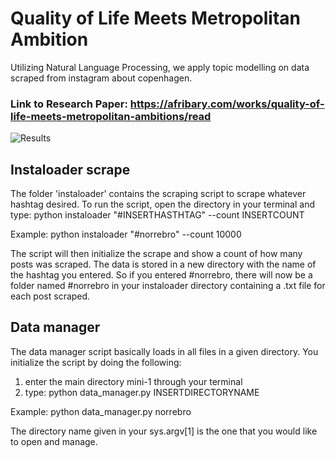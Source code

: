 # Quality of Life Meets Metropolitan Ambition
Utilizing Natural Language Processing, we apply topic modelling on data scraped from instagram about copenhagen.

### Link to Research Paper: https://afribary.com/works/quality-of-life-meets-metropolitan-ambitions/read

![Results](https://github.com/NicolaiHerforth/Mini-Project-1-Quality-of-Life-Meets-Metropolitan-Ambitions/blob/master/Results/Screenshot%202020-12-29%20at%2017.03.38.png?raw=true)

## Instaloader scrape

The folder 'instaloader' contains the scraping script to scrape whatever hashtag desired. 
To run the script, open the directory in your terminal and type: python instaloader "#INSERTHASTHTAG" --count INSERTCOUNT

Example: python instaloader "#norrebro" --count 10000

The script will then initialize the scrape and show a count of how many posts was scraped. The data is stored in a new directory with the name of the hashtag you entered. So if you entered #norrebro, there will now be a folder named #norrebro in your instaloader directory containing a .txt file for each post scraped.

## Data manager

The data manager script basically loads in all files in a given directory. You initialize the script by doing the following:
1. enter the main directory mini-1 through your terminal
2. type: python data_manager.py INSERTDIRECTORYNAME 

Example: python data_manager.py norrebro

The directory name given in your sys.argv[1] is the one that you would like to open and manage.
